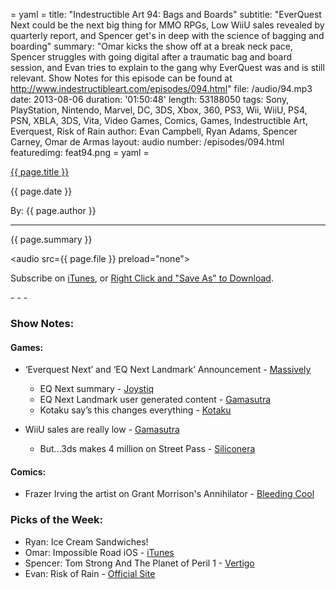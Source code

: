 = yaml =
title: "Indestructible Art 94: Bags and Boards"
subtitle: "EverQuest Next could be the next big thing for MMO RPGs, Low WiiU sales revealed by quarterly report, and Spencer get's in deep with the science of bagging and boarding"
summary: "Omar kicks the show off at a break neck pace, Spencer struggles with going digital after a traumatic bag and board session, and Evan tries to explain to the gang why EverQuest was and is still relevant. Show Notes for this episode can be found at http://www.indestructibleart.com/episodes/094.html"
file: /audio/94.mp3
date: 2013-08-06
duration: '01:50:48'
length: 53188050
tags: Sony, PlayStation, Nintendo, Marvel, DC, 3DS, Xbox, 360, PS3, Wii, WiiU, PS4, PSN, XBLA, 3DS, Vita, Video Games, Comics, Games, Indestructible Art, Everquest, Risk of Rain
author: Evan Campbell, Ryan Adams, Spencer Carney, Omar de Armas
layout: audio
number: /episodes/094.html
featuredimg: feat94.png
= yaml =

<a href="{{ page.url }}" class='postTitleLink'><p class='postTitle'>{{ page.title }}</p></a>
<p class='postPublished'>{{ page.date }}</p>
<p class='postAuthor'>By: {{ page.author }}</p>
<hr>

<p class='podcastSummary'>{{ page.summary }}</p>

<audio src={{ page.file }} preload="none"></audio>
<p class='subLinks'>Subscribe on <a href='http://bit.ly/iapodcast'>iTunes</a>, or <a href={{ page.file }}>Right Click and "Save As" to Download</a>.</p>
- - -

### Show Notes:  ###
#### Games: ####
* ‘Everquest Next’ and ‘EQ Next Landmark’ Announcement - [Massively](http://massively.joystiq.com/2013/08/02/soe-live-2013-everquest-next-explained/)
    * EQ Next summary - [Joystiq](http://www.joystiq.com/2013/08/03/everquest-roundup-the-next-steps-for-the-landmark-series/)
    * EQ Next Landmark user generated content - [Gamasutra](http://www.gamasutra.com/view/news/197537/With_EverQuest_Next_Landmark_SOE_goes_allin_on_usergen_content.php)
    * Kotaku say’s this changes everything - [Kotaku](http://kotaku.com/everquest-next-could-fix-everything-wrong-with-mmorpgs-1003801733)
  
* WiiU sales are really  low - [Gamasutra](http://www.gamasutra.com/view/news/197296/Nintendo_3DS_sales_are_strong_but_the_Wii_U_is_still_flagging.php)
    * But...3ds makes 4 million on Street Pass - [Siliconera](http://www.siliconera.com/2013/08/03/new-streetpass-games-for-3ds-earned-4-million-in-a-month/)
  
#### Comics: ####
* Frazer Irving the artist on Grant Morrison's Annihilator - [Bleeding Cool](http://www.bleedingcool.com/2013/07/31/frazer-irvings-grant-morrisons-annihilator/)
  
### Picks of the Week: ###
* Ryan: Ice Cream Sandwiches!
* Omar: Impossible Road  iOS - [iTunes](https://itunes.apple.com/us/app/impossible-road/id608707318?mt=8)
* Spencer: Tom Strong And The Planet of Peril 1 - [Vertigo](http://www.vertigocomics.com/comics/tom-strong-and-the-planet-of-peril-2013/tom-strong-and-the-planet-of-peril-1)
* Evan: Risk of Rain - [Official Site](http://riskofraingame.com)

